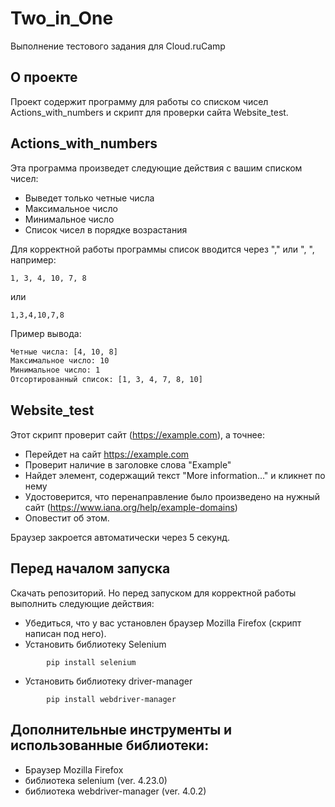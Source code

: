 # Two_in_One

Выполнение тестового задания для Cloud.ruCamp

## О проекте

Проект содержит программу для работы со списком чисел Actions_with_numbers и скрипт для проверки сайта Website_test.

## Actions_with_numbers

Эта программа произведет следующие действия с вашим списком чисел:

* Выведет только четные числа
* Максимальное число
* Минимальное число
* Список чисел в порядке возрастания

Для корректной работы программы список вводится через "," или ", ", например:

```
1, 3, 4, 10, 7, 8
```
или 
```
1,3,4,10,7,8
```
Пример вывода:
```sh
Четные числа: [4, 10, 8]
Максимальное число: 10
Минимальное число: 1
Отсортированный список: [1, 3, 4, 7, 8, 10]
```

## Website_test
Этот скрипт проверит сайт (https://example.com), а точнее:

* Перейдет на сайт https://example.com
* Проверит наличие в заголовке слова "Example"
* Найдет элемент, содержащий текст "More information..." и кликнет по нему
* Удостоверится, что перенаправление было произведено на нужный сайт (https://www.iana.org/help/example-domains)
* Оповестит об этом.

Браузер закроется автоматически через 5 секунд.

## Перед началом запуска
Скачать репозиторий.
Но перед запуском для корректной работы выполнить следующие действия:
* Убедитьcя, что у вас установлен браузер Mozilla Firefox (скрипт написан под него).
* Установить библиотеку Selenium
```
        pip install selenium
```
* Установить библиотеку driver-manager
```
        pip install webdriver-manager
```
## Дополнительные инструменты и использованные библиотеки:
* Браузер Mozilla Firefox
* библиотека selenium (ver. 4.23.0)
* библиотека webdriver-manager (ver. 4.0.2)

## 
